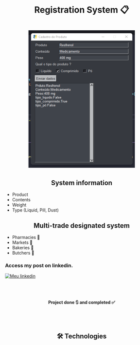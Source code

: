 <h1 align="center">
Registration System 📋
</h1>

<h1 align="center">
<img src= "image_projeto.png" width="350" height="450" />
</h1>

<h2 align="center">
System information
</h2>

- Product
- Contents
- Weight
- Type (Liquid, Pill, Dust)

<h2 align="center">
Multi-trade designated system
</h2>

- Pharmacies 💊
- Markets 🛒
- Bakeries 🥖
- Butchers 🥩

<h3>Access my post on linkedin.</h3>

[![Meu linkedin](https://img.shields.io/badge/LinkedIn-0077B5?style=for-the-badge&logo=linkedin&logoColor=white)](https://www.linkedin.com/posts/leandro-pedroso14_python-desenvolvedor-tech-activity-7006958741778542592-ugqj?utm_source=share&utm_medium=member_desktop)

<br>
<br>
 <h4 align="center"> 
	  Project done 🔃 and completed ✅
</h4>

<br>
<br>

<h2 align="center">
 🛠 Technologies
</h2>
